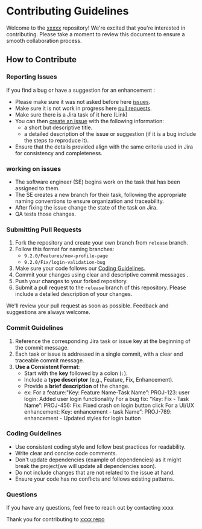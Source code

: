 # Contributing Guidelines

Welcome to the [xxxxx](<[xxxxxxx](https://github.com/Ali-Hammoud-DevOps/Test_Github_Skills)>) repository! We're excited that you're interested in contributing. Please take a moment to review this document to ensure a smooth collaboration process.

## How to Contribute

### Reporting Issues

If you find a bug or have a suggestion for an enhancement :

- Please make sure it was not asked before here [issues](https://github.com/Ali-Hammoud-DevOps/Test_Github_Skills/issues).
- Make sure it is not work in progress here [pull requests](https://github.com/Ali-Hammoud-DevOps/Test_Github_Skills/pulls).
- Make sure there is a Jira task of it here (Link)
- You can then [create an issue](https://github.com/Ali-Hammoud-DevOps/Test_Github_Skills/issues/new/choose) with the following information:
  - a short but descriptive title.
  - a detailed description of the issue or suggestion (if it is a bug include the steps to reproduce it).
- Ensure that the details provided align with the same criteria used in Jira for consistency and completeness.

### working on issues

- The software engineer (SE) begins work on the task that has been assigned to them.
- The SE creates a new branch for their task, following the appropriate naming conventions to ensure organization and traceability.
- After fixing the issue change the state of the task on Jira.
- QA tests those changes.

### Submitting Pull Requests

1. Fork the repository and create your own branch from `release` branch.
2. Follow this format for naming branches:
   - `9.2.0/Features/new-profile-page`
   - `9.2.0/Fix/login-validation-bug`
3. Make sure your code follows our [Coding Guidelines](#coding-guidelines).
4. Commit your changes using clear and descriptive commit messages .
5. Push your changes to your forked repository.
6. Submit a pull request to the `release` branch of this repository. Please include a detailed description of your changes.

We'll review your pull request as soon as possible. Feedback and suggestions are always welcome.

### Commit Guidelines

1. Reference the corresponding Jira task or issue key at the beginning of the commit message.
2. Each task or issue is addressed in a single commit, with a clear and traceable commit message.
3. **Use a Consistent Format**:
   - Start with the **key** followed by a colon (`:`).
   - Include a **type descriptor** (e.g., Feature, Fix, Enhancement).
   - Provide a **brief description** of the change.
   - ex: For a feature:"Key: Feature Name-Task Name”: PROJ-123: user login: Added user login functionality
         For a bug fix: "Key: Fix - Task Name”: PROJ-456: Fix: Fixed crash on login button click
         For a UI/UX enhancement: Key: enhancement - task Name”: PROJ-789: enhancement - Updated styles for login button

### Coding Guidelines

- Use consistent coding style and follow best practices for readability.
- Write clear and concise code comments.
- Don't update dependencies (example of dependencies) as it might break the project(we will update all dependencies soon).
- Do not include changes that are not related to the issue at hand.
- Ensure your code has no conflicts and follows existing patterns.

### Questions

If you have any questions, feel free to reach out by contacting xxxx

Thank you for contributing to [xxxx repo](https://github.com/Ali-Hammoud-DevOps/Test_Github_Skills)
